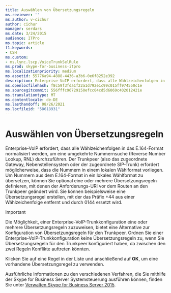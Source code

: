 ```yaml
---
title: Auswählen von Übersetzungsregeln
ms.reviewer: ''
ms.author: v-cichur
author: cichur
manager: serdars
ms.date: 3/24/2015
audience: ITPro
ms.topic: article
f1.keywords:
- CSH
ms.custom:
- ms.lync.lscp.VoiceTrunkSelRule
ms.prod: skype-for-business-itpro
ms.localizationpriority: medium
ms.assetid: 55776a94-4888-4436-a3b6-0e6f8252e392
description: Enterprise-VoIP erfordert, dass alle Wählzeichenfolgen in das E.164-Format normalisiert werden, um eine umgekehrte Nummernsuche (Reverse Number Lookup, RNL) durchzuführen. Der Trunkpeer (also das zugeordnete Gateway, Nebenstellensystem oder der zugeordnete SIP-Trunk) erfordert möglicherweise, dass die Nummern in einem lokalen Wählformat vorliegen. Um Nummern aus dem E.164-Format in ein lokales Wählformat zu übersetzen, können Sie optional eine oder mehrere Übersetzungsregeln definieren, mit denen der Anforderungs-URI vor dem Routen an den Trunkpeer geändert wird. Sie können beispielsweise eine Übersetzungsregel erstellen, mit der das Präfix +44 aus einer Wählzeichenfolge entfernt und durch 0144 ersetzt wird.
ms.openlocfilehash: f8c59f3fda1f22a1d792e1c99c015ff974550c1e
ms.sourcegitcommit: 556fffc96729150efcc04cd5d6069c402012421e
ms.translationtype: MT
ms.contentlocale: de-DE
ms.lasthandoff: 08/26/2021
ms.locfileid: "58618931"
---
```

# <a name="select-translation-rules"></a>Auswählen von Übersetzungsregeln
 
 Enterprise-VoIP erfordert, dass alle Wählzeichenfolgen in das E.164-Format normalisiert werden, um eine umgekehrte Nummernsuche (Reverse Number Lookup, RNL) durchzuführen. Der Trunkpeer (also das zugeordnete Gateway, Nebenstellensystem oder der zugeordnete SIP-Trunk) erfordert möglicherweise, dass die Nummern in einem lokalen Wählformat vorliegen. Um Nummern aus dem E.164-Format in ein lokales Wählformat zu übersetzen, können Sie optional eine oder mehrere Übersetzungsregeln definieren, mit denen der Anforderungs-URI vor dem Routen an den Trunkpeer geändert wird. Sie können beispielsweise eine Übersetzungsregel erstellen, mit der das Präfix +44 aus einer Wählzeichenfolge entfernt und durch 0144 ersetzt wird.
  
> [!IMPORTANT]
> Die Möglichkeit, einer Enterprise-VoIP-Trunkkonfiguration eine oder mehrere Übersetzungsregeln zuzuweisen, bietet eine Alternative zur Konfiguration von Übersetzungsregeln für den Trunkpeer. Ordnen Sie einer Enterprise-VoIP-Trunkkonfiguration keine Übersetzungsregeln zu, wenn Sie Übersetzungsregeln für den Trunkpeer konfiguriert haben, da zwischen den zwei Regeln Konflikte auftreten könnten. 
  
Klicken Sie auf eine Regel in der Liste und anschließend auf **OK**, um eine vorhandene Übersetzungsregel zu verwenden.
  
Ausführliche Informationen zu den verschiedenen Verfahren, die Sie mithilfe der Skype for Business Server Systemsteuerung ausführen können, finden Sie unter [Verwalten Skype for Business Server 2015](../../manage/manage.md).
  

